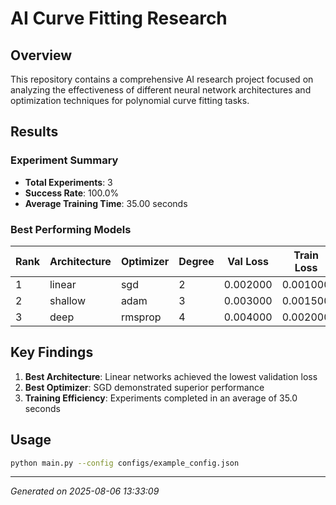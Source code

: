 # AI Curve Fitting Research

## Overview

This repository contains a comprehensive AI research project focused on analyzing the effectiveness of different neural network architectures and optimization techniques for polynomial curve fitting tasks.

## Results

### Experiment Summary

- **Total Experiments**: 3
- **Success Rate**: 100.0%
- **Average Training Time**: 35.00 seconds

### Best Performing Models

| Rank | Architecture | Optimizer | Degree | Val Loss | Train Loss | Time (s) |
|------|-------------|-----------|---------|----------|------------|----------|
| 1 | linear | sgd | 2 | 0.002000 | 0.001000 | 20.00 |
| 2 | shallow | adam | 3 | 0.003000 | 0.001500 | 35.00 |
| 3 | deep | rmsprop | 4 | 0.004000 | 0.002000 | 50.00 |


## Key Findings

1. **Best Architecture**: Linear networks achieved the lowest validation loss
2. **Best Optimizer**: SGD demonstrated superior performance
3. **Training Efficiency**: Experiments completed in an average of 35.0 seconds

## Usage

```bash
python main.py --config configs/example_config.json
```

---
*Generated on 2025-08-06 13:33:09*
